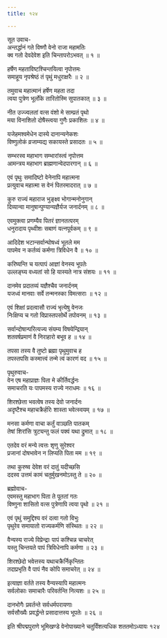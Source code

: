 ```yaml
---
title: १२४

---
```

सूत उवाच-  
अन्तर्द्धानं गते विष्णौ वेनो राजा महामतिः  
क्व गतो देवदेवेश इति चिन्तापरोऽभवत् ॥ १ ॥


हर्षेण महताविष्टश्चिन्तयित्वा नृपोत्तमः  
समाहूय नृपश्रेष्ठं तं पृथुं मधुराक्षरैः ॥ २ ॥


तमुवाच महात्मानं हर्षेण महता तदा  
त्वया पुत्रेण भूर्लोके तारितोस्मि सुपातकात् ॥ ३ ॥


नीत उज्ज्वलतां वत्स वंशो मे साम्प्रतं पृथो  
मया विनाशितो दोषैस्त्वया गुणैः प्रकाशितः ॥ ४ ॥


यजेहमश्वमेधेन दास्ये दानान्यनेकशः  
विष्णुलोकं व्रजाम्यद्य सकायस्ते प्रसादतः ॥ ५ ॥


सम्भरस्व महाभाग सम्भारांस्त्वं नृपोत्तम  
आमन्त्रय महाभाग ब्राह्मणान्वेदपारगान् ॥ ६ ॥


एवं पृथुः समादिष्टो वेनेनापि महात्मना  
प्रत्युवाच महात्मा स वेनं पितरमादरात् ॥ ७ ॥


कुरु राज्यं महाराज भुङ्क्ष्व भोगान्मनोनुगान्  
दिव्यान्वा मानुषान्पुण्यान्यज्ञैर्यज जनार्दनम् ॥ ८ ॥


एवमुक्त्वा प्रणम्यैव पितरं ज्ञानतत्परम्  
धनुरादाय पृथ्वीशः सबाणं यत्नपूर्वकम् ॥ ९ ॥


आदिदेश भटान्सर्वान्घोषध्वं भूतले मम  
पापमेव न कर्तव्यं कर्मणा त्रिविधेन वै ॥ १० ॥


करिष्यन्ति च यत्पापं आज्ञां वेनस्य भूपतेः  
उल्लङ्घ्य वध्यतां सो हि यास्यते नात्र संशयः ॥ ११ ॥


दानमेव प्रदातव्यं यज्ञैश्चैव जनार्दनम्  
यजध्वं मानवाः सर्वे तन्मनस्का विमत्सराः ॥ १२ ॥


एवं शिक्षां प्रदत्वासौ राज्यं भृत्येषु वेनजः  
निःक्षिप्य च गतो विप्रास्तपसोर्थे तपोवनम् ॥ १३ ॥


सर्वान्दोषान्परित्यज्य संयम्य विषयेन्द्रियान्  
शतवर्षप्रमाणं वै निराहारो बभूव ह ॥ १४ ॥


तपसा तस्य वै तुष्टो ब्रह्मा पृथुमुवाच ह  
तपस्तपसि कस्मात्त्वं तन्मे त्वं कारणं वद ॥ १५ ॥


पृथुरुवाच-  
वेन एष महाप्राज्ञः पिता मे कीर्तिवर्द्धनः  
समाचरति यः पापमस्य राज्ये नराधमः ॥ १६ ॥


शिरश्छेत्ता भवत्वेष तस्य देवो जनार्दनः  
अदृष्टैश्च महाचक्रैर्हरिः शास्ता भवेत्स्वयम् ॥ १७ ॥


मनसा कर्मणा वाचा कर्तुं वाञ्छति पातकम्  
तेषां शिरांसि त्रुट्यन्तु फलं पक्वं यथा द्रुमात् ॥ १८ ॥


एतदेव वरं मन्ये त्वत्तः शृणु सुरेश्वर  
प्रजानां दोषभावेन न लिप्यति पिता मम ॥ १९ ॥


तथा कुरुष्व देवेश वरं दातुं यदीच्छसि  
ददस्व उत्तमं कामं चतुर्मुखनमोऽस्तु ते ॥ २० ॥


ब्रह्मोवाच-  
एवमस्तु महाभाग पिता ते पूततां गतः  
विष्णुना शासितो वत्स पुत्रेणापि त्वया पृथो ॥ २१ ॥


एवं पृथुं समुद्दिश्य वरं दत्वा गतो विभुः  
पृथुरेव समायातो राज्यकर्मणि संस्थितः ॥ २२ ॥


वैन्यस्य राज्ये विप्रेन्द्राः पापं कश्चिन्न चाचरेत्  
यस्तु चिन्तयते पापं त्रिविधेनापि कर्मणा ॥ २३ ॥


शिरश्छेदो भवेत्तस्य यथाचक्रैर्निकृन्तितः  
तदाप्रभृति वै पापं नैव कोपि समाचरेत् ॥ २४ ॥


इत्याज्ञा वर्तते तस्य वैन्यस्यापि महात्मनः  
सर्वलोकाः समाचारैः परिवर्तन्ति नित्यशः ॥ २५ ॥


दानभोगैः प्रवर्तन्ते सर्वधर्मपरायणाः  
सर्वसौख्यैः प्रवर्द्धन्ते प्रसादात्तस्य भूपतेः ॥ २६ ॥


इति श्रीपद्मपुराणे भूमिखण्डे वेनोपाख्याने चतुर्विंशत्यधिक शततमोऽध्यायः १२४